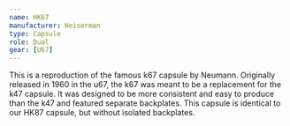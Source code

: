 ```yaml
---
name: HK67
manufacturer: Heiserman
type: Capsule
role: Dual
gear: [U67]
---
```


This is a reproduction of the famous k67 capsule by Neumann. Originally released in 1960 in the u67, the k67 was meant to be a replacement for the k47 capsule. It was designed to be more consistent and easy to produce than the k47 and featured separate backplates. This capsule is identical to our HK87 capsule, but without isolated backplates.
